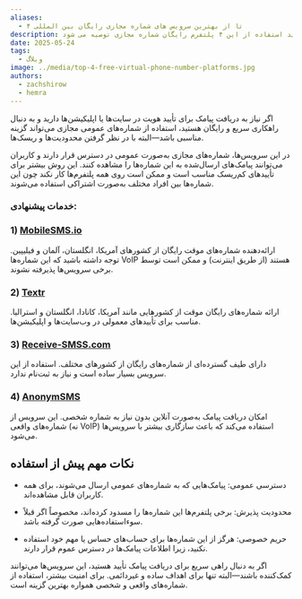 ```yaml
---
aliases:
  - ۴ تا از بهترین سرویس های شماره مجازی رایگان بین المللی
description: اگر نیاز به دریافت پیامک برای تأیید هویت در سایت‌ها یا اپلیکیشن‌ها دارید استفاده از این ۴ پلتفرم رایگان شماره مجازی توصیه می شود.
date: 2025-05-24
tags:
  - وبلاگ
image: ../media/top-4-free-virtual-phone-number-platforms.jpg
authors:
  - zachshirow
  - hemra
---
```

اگر نیاز به دریافت پیامک برای تأیید هویت در سایت‌ها یا اپلیکیشن‌ها دارید و به دنبال راهکاری سریع و رایگان هستید، استفاده از شماره‌های عمومی مجازی می‌تواند گزینه مناسبی باشد—البته با در نظر گرفتن محدودیت‌ها و ریسک‌ها.

در این سرویس‌ها، شماره‌های مجازی به‌صورت عمومی در دسترس قرار دارند و کاربران می‌توانند پیامک‌های ارسال‌شده به این شماره‌ها را مشاهده کنند. این روش بیشتر برای تأییدهای کم‌ریسک مناسب است و ممکن است روی همه پلتفرم‌ها کار نکند چون این شماره‌ها بین افراد مختلف به‌صورت اشتراکی استفاده می‌شوند. 

### خدمات پیشنهادی:

### 1) [MobileSMS.io](https://mobilesms.io)

ارائه‌دهنده شماره‌های موقت رایگان از کشورهای آمریکا، انگلستان، آلمان و فیلیپین. توجه داشته باشید که این شماره‌ها VoIP هستند (از طریق اینترنت) و ممکن است توسط برخی سرویس‌ها پذیرفته نشوند.

### 2) [Textr](https://textrapp.com)

ارائه شماره‌های رایگان موقت از کشورهایی مانند آمریکا، کانادا، انگلستان و استرالیا. مناسب برای تأییدهای معمولی در وب‌سایت‌ها و اپلیکیشن‌ها.

### 3) [Receive-SMSS.com](https://receive-smss.com)  

دارای طیف گسترده‌ای از شماره‌های رایگان از کشورهای مختلف. استفاده از این سرویس بسیار ساده است و نیاز به ثبت‌نام ندارد.

### 4) [AnonymSMS](https://anonymsms.com)

امکان دریافت پیامک به‌صورت آنلاین بدون نیاز به شماره شخصی. این سرویس از شماره‌های واقعی (نه VoIP) استفاده می‌کند که باعث سازگاری بیشتر با سرویس‌ها می‌شود.


## نکات مهم پیش از استفاده

- دسترسی عمومی:  پیامک‌هایی که به شماره‌های عمومی ارسال می‌شوند، برای همه کاربران قابل مشاهده‌اند.

-  محدودیت پذیرش: برخی پلتفرم‌ها این شماره‌ها را مسدود کرده‌اند، مخصوصاً اگر قبلاً سوءاستفاده‌هایی صورت گرفته باشد.

- حریم خصوصی: هرگز از این شماره‌ها برای حساب‌های حساس یا مهم خود استفاده نکنید، زیرا اطلاعات پیامک‌ها در دسترس عموم قرار دارند.

اگر به دنبال راهی سریع برای دریافت پیامک تأیید هستید، این سرویس‌ها می‌توانند کمک‌کننده باشند—البته تنها برای اهداف ساده و غیردائمی. برای امنیت بیشتر، استفاده از شماره‌های واقعی و شخصی همواره بهترین گزینه است.
